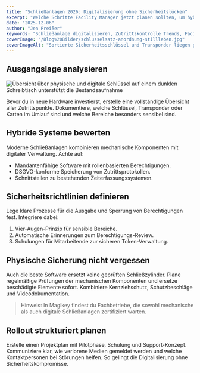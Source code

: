 ```yaml
---
title: "Schließanlagen 2026: Digitalisierung ohne Sicherheitslücken"
excerpt: "Welche Schritte Facility Manager jetzt planen sollten, um hybride Schließsysteme sicher und effizient zu betreiben."
date: "2025-12-06"
author: "Jen Preißer"
keywords: "Schließanlage digitalisieren, Zutrittskontrolle Trends, Facility Management Sicherheit"
coverImage: "/Blog%20Bilder/schlusselsatz-anordnung-stillleben.jpg"
coverImageAlt: "Sortierte Sicherheitsschlüssel und Transponder liegen geordnet auf dunkler Oberfläche"
---
```


## Ausgangslage analysieren

![Übersicht über physische und digitale Schlüssel auf einem dunklen Schreibtisch unterstützt die Bestandsaufnahme](/Blog%20Bilder/schlusselsatz-anordnung-stillleben.jpg)

Bevor du in neue Hardware investierst, erstelle eine vollständige Übersicht aller Zutrittspunkte. Dokumentiere, welche Schlüssel, Transponder oder Karten im Umlauf sind und welche Bereiche besonders sensibel sind.

## Hybride Systeme bewerten

Moderne Schließanlagen kombinieren mechanische Komponenten mit digitaler Verwaltung. Achte auf:

- Mandantenfähige Software mit rollenbasierten Berechtigungen.
- DSGVO-konforme Speicherung von Zutrittsprotokollen.
- Schnittstellen zu bestehenden Zeiterfassungssystemen.

## Sicherheitsrichtlinien definieren

Lege klare Prozesse für die Ausgabe und Sperrung von Berechtigungen fest. Integriere dabei:

1. Vier-Augen-Prinzip für sensible Bereiche.
2. Automatische Erinnerungen zum Berechtigungs-Review.
3. Schulungen für Mitarbeitende zur sicheren Token-Verwaltung.

## Physische Sicherung nicht vergessen

Auch die beste Software ersetzt keine geprüften Schließzylinder. Plane regelmäßige Prüfungen der mechanischen Komponenten und ersetze beschädigte Elemente sofort. Kombiniere Kernziehschutz, Schutzbeschläge und Videodokumentation.

> Hinweis: In Magikey findest du Fachbetriebe, die sowohl mechanische als auch digitale Schließanlagen zertifiziert warten.

## Rollout strukturiert planen

Erstelle einen Projektplan mit Pilotphase, Schulung und Support-Konzept. Kommuniziere klar, wie verlorene Medien gemeldet werden und welche Kontaktpersonen bei Störungen helfen. So gelingt die Digitalisierung ohne Sicherheitskompromisse.
